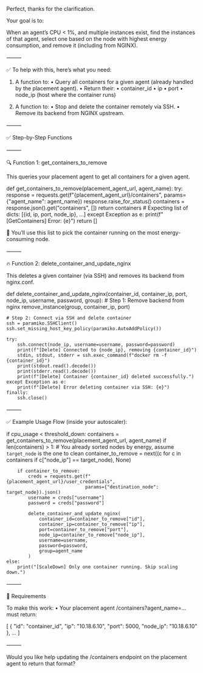 Perfect, thanks for the clarification.

Your goal is to:

When an agent’s CPU < 1%, and multiple instances exist, find the instances of that agent, select one based on the node with highest energy consumption, and remove it (including from NGINX).

⸻

✅ To help with this, here’s what you need:

1. A function to:
	•	Query all containers for a given agent (already handled by the placement agent).
	•	Return their:
	•	container_id
	•	ip
	•	port
	•	node_ip (host where the container runs)

2. A function to:
	•	Stop and delete the container remotely via SSH.
	•	Remove its backend from NGINX upstream.

⸻

✅ Step-by-Step Functions

⸻

🔍 Function 1: get_containers_to_remove

This queries your placement agent to get all containers for a given agent.

def get_containers_to_remove(placement_agent_url, agent_name):
    try:
        response = requests.get(f"{placement_agent_url}/containers", params={"agent_name": agent_name})
        response.raise_for_status()
        containers = response.json().get("containers", [])
        return containers  # Expecting list of dicts: [{id, ip, port, node_ip}, ...]
    except Exception as e:
        print(f"[GetContainers] Error: {e}")
        return []

🔁 You’ll use this list to pick the container running on the most energy-consuming node.

⸻

🔥 Function 2: delete_container_and_update_nginx

This deletes a given container (via SSH) and removes its backend from nginx.conf.

def delete_container_and_update_nginx(container_id, container_ip, port, node_ip, username, password, group):
    # Step 1: Remove backend from nginx
    remove_instance(group, container_ip, port)

    # Step 2: Connect via SSH and delete container
    ssh = paramiko.SSHClient()
    ssh.set_missing_host_key_policy(paramiko.AutoAddPolicy())

    try:
        ssh.connect(node_ip, username=username, password=password)
        print(f"[Delete] Connected to {node_ip}, removing {container_id}")
        stdin, stdout, stderr = ssh.exec_command(f"docker rm -f {container_id}")
        print(stdout.read().decode())
        print(stderr.read().decode())
        print(f"[Delete] Container {container_id} deleted successfully.")
    except Exception as e:
        print(f"[Delete] Error deleting container via SSH: {e}")
    finally:
        ssh.close()


⸻

✅ Example Usage Flow (inside your autoscaler):

if cpu_usage < threshold_down:
    containers = get_containers_to_remove(placement_agent_url, agent_name)
    if len(containers) > 1:
        # You already sorted nodes by energy, assume `target_node` is the one to clean
        container_to_remove = next((c for c in containers if c["node_ip"] == target_node), None)

        if container_to_remove:
            creds = requests.get(f"{placement_agent_url}/user_credentials",
                                 params={"destination_node": target_node}).json()
            username = creds["username"]
            password = creds["password"]

            delete_container_and_update_nginx(
                container_id=container_to_remove["id"],
                container_ip=container_to_remove["ip"],
                port=container_to_remove["port"],
                node_ip=container_to_remove["node_ip"],
                username=username,
                password=password,
                group=agent_name
            )
    else:
        print("[ScaleDown] Only one container running. Skip scaling down.")


⸻

📝 Requirements

To make this work:
	•	Your placement agent /containers?agent_name=... must return:

[
  {
    "id": "container_id",
    "ip": "10.18.6.10",
    "port": 5000,
    "node_ip": "10.18.6.10"
  },
  ...
]


⸻

Would you like help updating the /containers endpoint on the placement agent to return that format?
